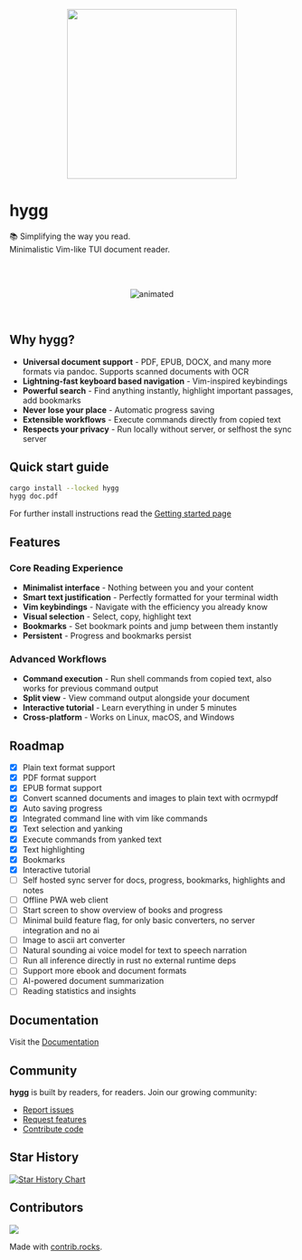<p align="center">
  <a href="https://github.com/kruserr/hygg" target="_blank">
    <img width="300" src="https://raw.githubusercontent.com/kruserr/hygg/main/assets/logo/logo.svg">
  </a>
</p>

# hygg
📚 Simplifying the way you read.
<br>
Minimalistic Vim-like TUI document reader.

<br>
<br>

<p align="center">
  <img src="https://raw.githubusercontent.com/kruserr/hygg/main/assets/demo-0.gif" alt="animated" />
</p>

<br>

## Why hygg?

- **Universal document support** - PDF, EPUB, DOCX, and many more formats via pandoc. Supports scanned documents with OCR
- **Lightning-fast keyboard based navigation** - Vim-inspired keybindings
- **Powerful search** - Find anything instantly, highlight important passages, add bookmarks
- **Never lose your place** - Automatic progress saving
- **Extensible workflows** - Execute commands directly from copied text
- **Respects your privacy** - Run locally without server, or selfhost the sync server

## Quick start guide
```sh
cargo install --locked hygg
hygg doc.pdf
```

For further install instructions read the [Getting started page](https://github.com/kruserr/hygg/blob/main/docs/pages/getting-started.md)

## Features

### Core Reading Experience
- **Minimalist interface** - Nothing between you and your content
- **Smart text justification** - Perfectly formatted for your terminal width
- **Vim keybindings** - Navigate with the efficiency you already know
- **Visual selection** - Select, copy, highlight text
- **Bookmarks** - Set bookmark points and jump between them instantly
- **Persistent** - Progress and bookmarks persist

### Advanced Workflows
- **Command execution** - Run shell commands from copied text, also works for previous command output
- **Split view** - View command output alongside your document
- **Interactive tutorial** - Learn everything in under 5 minutes
- **Cross-platform** - Works on Linux, macOS, and Windows

## Roadmap
- [x] Plain text format support
- [x] PDF format support
- [x] EPUB format support
- [x] Convert scanned documents and images to plain text with ocrmypdf
- [x] Auto saving progress
- [x] Integrated command line with vim like commands
- [x] Text selection and yanking
- [x] Execute commands from yanked text
- [x] Text highlighting
- [x] Bookmarks
- [x] Interactive tutorial
- [ ] Self hosted sync server for docs, progress, bookmarks, highlights and notes
- [ ] Offline PWA web client
- [ ] Start screen to show overview of books and progress
- [ ] Minimal build feature flag, for only basic converters, no server integration and no ai
- [ ] Image to ascii art converter
- [ ] Natural sounding ai voice model for text to speech narration
- [ ] Run all inference directly in rust no external runtime deps
- [ ] Support more ebook and document formats
- [ ] AI-powered document summarization
- [ ] Reading statistics and insights

## Documentation
Visit the [Documentation](https://github.com/kruserr/hygg/blob/main/docs/README.md)

## Community

**hygg** is built by readers, for readers. Join our growing community:

- [Report issues](https://github.com/kruserr/hygg/issues)
- [Request features](https://github.com/kruserr/hygg/issues)
- [Contribute code](https://github.com/kruserr/hygg/pulls)

## Star History

<a href="https://www.star-history.com/#kruserr/hygg&Date">
 <picture>
   <source media="(prefers-color-scheme: dark)" srcset="https://api.star-history.com/svg?repos=kruserr/hygg&type=Date&theme=dark" />
   <source media="(prefers-color-scheme: light)" srcset="https://api.star-history.com/svg?repos=kruserr/hygg&type=Date" />
   <img alt="Star History Chart" src="https://api.star-history.com/svg?repos=kruserr/hygg&type=Date" />
 </picture>
</a>

## Contributors
<a href="https://github.com/kruserr/hygg/graphs/contributors">
  <img src="https://contrib.rocks/image?repo=kruserr/hygg" />
</a>

Made with [contrib.rocks](https://contrib.rocks).
